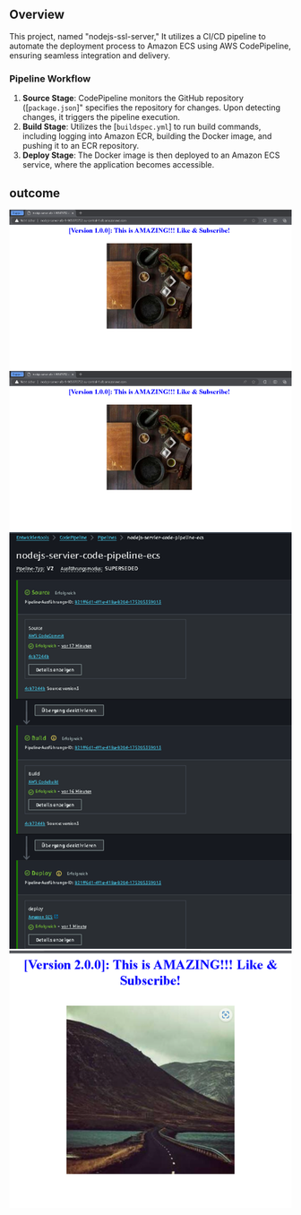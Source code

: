 ## Overview

This project, named "nodejs-ssl-server," It utilizes a CI/CD pipeline to automate the deployment process to Amazon ECS using AWS CodePipeline, ensuring seamless integration and delivery.

### Pipeline Workflow

1. **Source Stage**: CodePipeline monitors the GitHub repository ([`package.json`]" specifies the repository  for changes. Upon detecting changes, it triggers the pipeline execution.
2. **Build Stage**: Utilizes the [`buildspec.yml`] to run build commands, including logging into Amazon ECR, building the Docker image, and pushing it to an ECR repository.
3. **Deploy Stage**: The Docker image is then deployed to an Amazon ECS service, where the application becomes accessible.

## outcome


![alt text](images/image.png)
![alt text](images/image.png)
![alt text](images/image-2.png)
![alt text](images/image-3.png)